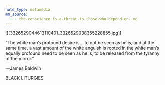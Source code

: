 ```yaml
---
note_type: metamedia
mm_source:
  - - the-conscience-is-a-threat-to-those-who-depend-on-.md
---
```


![[3326529044613110401_3326529038355228855.jpg]]

“The white man’s profound desire is...
to not be seen as he is, and at the same
time, a vast amount of the white
anguish is rooted in the white man’s
equally profound need to be seen as he
is, to be released from the tyranny of
the mirror.”

—James Baldwin

BLACK LITURGIES

